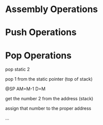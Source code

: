 # Assembly Operations




# Push Operations

# Pop Operations

pop static 2

pop 1 from the static pointer (top of stack)

@SP
AM=M-1
D=M

get the number 2 from the address (stack)



assign that number to the proper address


...

